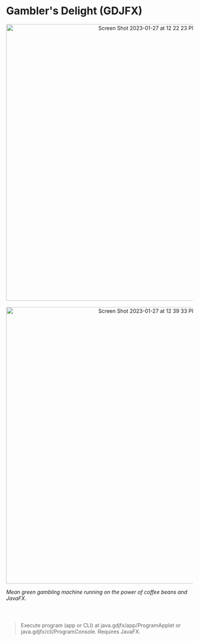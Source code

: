 # Gambler's Delight (GDJFX)
<p align="center">
<img width="747" alt="Screen Shot 2023-01-27 at 12 22 23 PM" src="https://user-images.githubusercontent.com/79682953/215153408-2f25425b-1e5c-4a04-8205-f9c6aaeca5aa.png"><br><br>
<img width="747" alt="Screen Shot 2023-01-27 at 12 39 33 PM" src="https://user-images.githubusercontent.com/79682953/215156642-85f4467a-cab6-4aff-b0a4-a128621cf16b.png">

</p>

_Mean green gambling machine running on the power of coffee beans and JavaFX._
<br><br>
#
> Execute program (app or CLI) at java.gdjfx/app/ProgramApplet or java.gdjfx/cli/ProgramConsole. Requires JavaFX.
